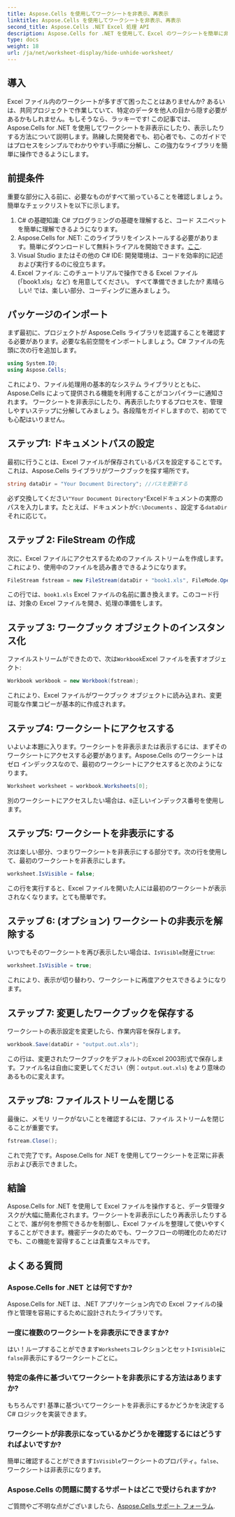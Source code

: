 ```yaml
---
title: Aspose.Cells を使用してワークシートを非表示、再表示
linktitle: Aspose.Cells を使用してワークシートを非表示、再表示
second_title: Aspose.Cells .NET Excel 処理 API
description: Aspose.Cells for .NET を使用して、Excel のワークシートを簡単に非表示および表示する方法を学びます。ヒントや洞察が満載のステップバイステップ ガイドです。
type: docs
weight: 18
url: /ja/net/worksheet-display/hide-unhide-worksheet/
---
```

## 導入
Excel ファイル内のワークシートが多すぎて困ったことはありませんか? あるいは、共同プロジェクトで作業していて、特定のデータを他人の目から隠す必要があるかもしれません。もしそうなら、ラッキーです! この記事では、Aspose.Cells for .NET を使用してワークシートを非表示にしたり、表示したりする方法について説明します。熟練した開発者でも、初心者でも、このガイドではプロセスをシンプルでわかりやすい手順に分解し、この強力なライブラリを簡単に操作できるようにします。
## 前提条件
重要な部分に入る前に、必要なものがすべて揃っていることを確認しましょう。簡単なチェックリストを以下に示します。
1. C# の基礎知識: C# プログラミングの基礎を理解すると、コード スニペットを簡単に理解できるようになります。
2.  Aspose.Cells for .NET: このライブラリをインストールする必要があります。簡単にダウンロードして無料トライアルを開始できます。[ここ](https://releases.aspose.com/).
3. Visual Studio またはその他の C# IDE: 開発環境は、コードを効率的に記述および実行するのに役立ちます。
4. Excel ファイル: このチュートリアルで操作できる Excel ファイル (「book1.xls」など) を用意してください。
すべて準備できましたか? 素晴らしい! では、楽しい部分、コーディングに進みましょう。
## パッケージのインポート
まず最初に、プロジェクトが Aspose.Cells ライブラリを認識することを確認する必要があります。必要な名前空間をインポートしましょう。C# ファイルの先頭に次の行を追加します。
```csharp
using System.IO;
using Aspose.Cells;
```
これにより、ファイル処理用の基本的なシステム ライブラリとともに、Aspose.Cells によって提供される機能を利用することがコンパイラーに通知されます。
ワークシートを非表示にしたり、再表示したりするプロセスを、管理しやすいステップに分解してみましょう。各段階をガイドしますので、初めてでも心配はいりません。
## ステップ1: ドキュメントパスの設定
最初に行うことは、Excel ファイルが保存されているパスを設定することです。これは、Aspose.Cells ライブラリがワークブックを探す場所です。
```csharp
string dataDir = "Your Document Directory"; //パスを更新する
```
必ず交換してください`"Your Document Directory"`Excelドキュメントの実際のパスを入力します。たとえば、ドキュメントが`C:\Documents` 、設定する`dataDir`それに応じて。
## ステップ 2: FileStream の作成
次に、Excel ファイルにアクセスするためのファイル ストリームを作成します。これにより、使用中のファイルを読み書きできるようになります。
```csharp
FileStream fstream = new FileStream(dataDir + "book1.xls", FileMode.Open);
```
この行では、`book1.xls` Excel ファイルの名前に置き換えます。このコード行は、対象の Excel ファイルを開き、処理の準備をします。
## ステップ 3: ワークブック オブジェクトのインスタンス化
ファイルストリームができたので、次は`Workbook`Excel ファイルを表すオブジェクト:
```csharp
Workbook workbook = new Workbook(fstream);
```
これにより、Excel ファイルがワークブック オブジェクトに読み込まれ、変更可能な作業コピーが基本的に作成されます。
## ステップ4: ワークシートにアクセスする
いよいよ本題に入ります。ワークシートを非表示または表示するには、まずそのワークシートにアクセスする必要があります。Aspose.Cells のワークシートはゼロ インデックスなので、最初のワークシートにアクセスすると次のようになります。
```csharp
Worksheet worksheet = workbook.Worksheets[0];
```
別のワークシートにアクセスしたい場合は、`0`正しいインデックス番号を使用します。
## ステップ5: ワークシートを非表示にする
次は楽しい部分、つまりワークシートを非表示にする部分です。次の行を使用して、最初のワークシートを非表示にします。
```csharp
worksheet.IsVisible = false;
```
この行を実行すると、Excel ファイルを開いた人には最初のワークシートが表示されなくなります。とても簡単です。
## ステップ 6: (オプション) ワークシートの非表示を解除する
いつでもそのワークシートを再び表示したい場合は、`IsVisible`財産に`true`:
```csharp
worksheet.IsVisible = true;
```
これにより、表示が切り替わり、ワークシートに再度アクセスできるようになります。
## ステップ 7: 変更したワークブックを保存する
ワークシートの表示設定を変更したら、作業内容を保存します。
```csharp
workbook.Save(dataDir + "output.out.xls");
```
この行は、変更されたワークブックをデフォルトのExcel 2003形式で保存します。ファイル名は自由に変更してください（例：`output.out.xls`) をより意味のあるものに変えます。
## ステップ8: ファイルストリームを閉じる
最後に、メモリ リークがないことを確認するには、ファイル ストリームを閉じることが重要です。
```csharp
fstream.Close();
```
これで完了です。Aspose.Cells for .NET を使用してワークシートを正常に非表示および表示できました。
## 結論
Aspose.Cells for .NET を使用して Excel ファイルを操作すると、データ管理タスクが大幅に簡素化されます。ワークシートを非表示にしたり再表示したりすることで、誰が何を参照できるかを制御し、Excel ファイルを整理して使いやすくすることができます。機密データのためでも、ワークフローの明確化のためだけでも、この機能を習得することは貴重なスキルです。
## よくある質問
### Aspose.Cells for .NET とは何ですか?
Aspose.Cells for .NET は、.NET アプリケーション内での Excel ファイルの操作と管理を容易にするために設計されたライブラリです。
### 一度に複数のワークシートを非表示にできますか?
はい！ループすることができます`Worksheets`コレクションとセット`IsVisible`に`false`非表示にするワークシートごとに。
### 特定の条件に基づいてワークシートを非表示にする方法はありますか?
もちろんです! 基準に基づいてワークシートを非表示にするかどうかを決定する C# ロジックを実装できます。
### ワークシートが非表示になっているかどうかを確認するにはどうすればよいですか?
簡単に確認することができます`IsVisible`ワークシートのプロパティ。`false`、ワークシートは非表示になります。
### Aspose.Cells の問題に関するサポートはどこで受けられますか?
ご質問やご不明な点がございましたら、[Aspose.Cells サポート フォーラム](https://forum.aspose.com/c/cells/9).